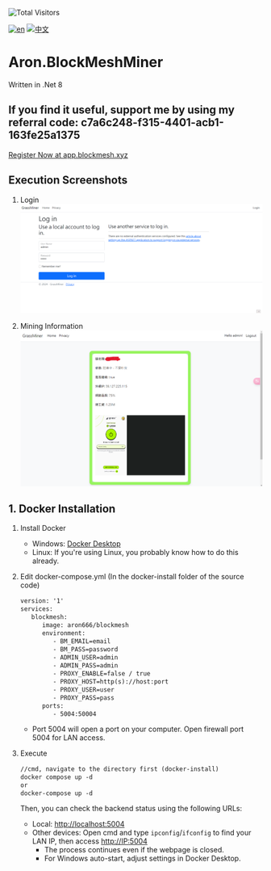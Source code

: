 ![Total Visitors](https://komarev.com/ghpvc/?username=aron-666blockmeshminer&color=green)

[![en](https://img.shields.io/badge/lang-en-red.svg)](https://github.com/aron-666/Aron.BlockMeshMiner/blob/master/README.en.md)
[![中文](https://img.shields.io/badge/lang-中文-blue.svg)](https://github.com/aron-666/Aron.BlockMeshMiner)

# Aron.BlockMeshMiner
Written in .Net 8

## If you find it useful, support me by using my referral code: c7a6c248-f315-4401-acb1-163fe25a1375
[Register Now at app.blockmesh.xyz](https://app.blockmesh.xyz/register?invite_code=c7a6c248-f315-4401-acb1-163fe25a1375)


## Execution Screenshots
1. Login
![image](https://github.com/aron-666/Aron.BlockMeshMiner/blob/master/%E6%88%AA%E5%9C%96/%E5%BE%8C%E8%87%BA%E7%99%BB%E5%85%A5%E7%95%AB%E9%9D%A2.png?raw=true)

2. Mining Information
![image](https://github.com/aron-666/Aron.BlockMeshMiner/blob/master/%E6%88%AA%E5%9C%96/%E6%8C%96%E7%A4%A6%E7%95%AB%E9%9D%A2.png?raw=true)

## 1. Docker Installation
1. Install Docker
   - Windows: [Docker Desktop](https://www.docker.com/products/docker-desktop/)
   - Linux: If you're using Linux, you probably know how to do this already.

2. Edit docker-compose.yml (In the docker-install folder of the source code)
   ```
   version: '1'
   services:
      blockmesh:
         image: aron666/blockmesh
         environment:
            - BM_EMAIL=email
            - BM_PASS=password
            - ADMIN_USER=admin
            - ADMIN_PASS=admin
            - PROXY_ENABLE=false / true
            - PROXY_HOST=http(s)://host:port
            - PROXY_USER=user
            - PROXY_PASS=pass
         ports:
            - 5004:50004
   ```

   - Port 5004 will open a port on your computer. Open firewall port 5004 for LAN access.

3. Execute
   ```
   //cmd, navigate to the directory first (docker-install)
   docker compose up -d
   or
   docker-compose up -d
   ```
   Then, you can check the backend status using the following URLs:

   - Local: [http://localhost:5004](http://localhost:5004)
   - Other devices: Open cmd and type `ipconfig`/`ifconfig` to find your LAN IP, then access [http://IP:5004](http://IP:5004)
     - The process continues even if the webpage is closed.
     - For Windows auto-start, adjust settings in Docker Desktop.

